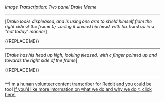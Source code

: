 *Image Transcription: Two panel Drake Meme*

---


[*Drake looks displeased, and is using one arm to shield himself from the right side of the frame by curling it around his head, with his hand up in a "not today" manner*]

{{REPLACE ME}}

---

[*Drake has his head up high, looking pleased, with a finger pointed up and towards the right side of the frame*] 

{{REPLACE ME}}

---

^^I'm&#32;a&#32;human&#32;volunteer&#32;content&#32;transcriber&#32;for&#32;Reddit&#32;and&#32;you&#32;could&#32;be&#32;too!&#32;[If&#32;you'd&#32;like&#32;more&#32;information&#32;on&#32;what&#32;we&#32;do&#32;and&#32;why&#32;we&#32;do&#32;it,&#32;click&#32;here!](https://www.reddit.com/r/TranscribersOfReddit/wiki/index)
